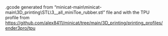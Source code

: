 .gcode generated from “minicat-main\minicat-main\3D_printing\STL\3__all_miniToe_rubber.stl” file
and with the TPU profile from https://github.com/alex8411/minicat/tree/main/3D_printing/printing_profiles/ender3pro/tpu
